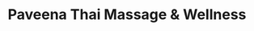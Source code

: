 ---
title: "Paveena Thai Massage & Wellness"
url: /bochum/paveena-thai-massage-und-wellness/
shop: Massage
---